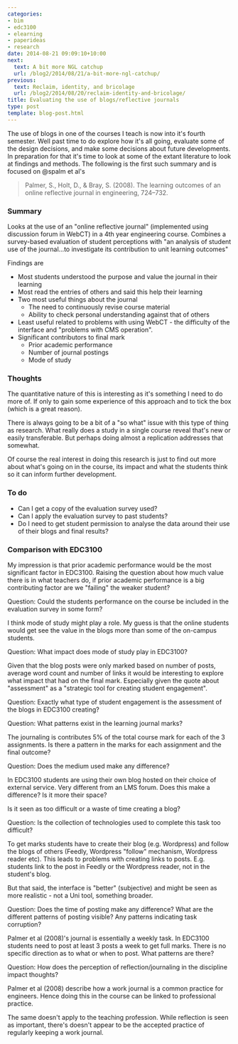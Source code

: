 ```yaml
---
categories:
- bim
- edc3100
- elearning
- paperideas
- research
date: 2014-08-21 09:09:10+10:00
next:
  text: A bit more NGL catchup
  url: /blog2/2014/08/21/a-bit-more-ngl-catchup/
previous:
  text: Reclaim, identity, and bricolage
  url: /blog2/2014/08/20/reclaim-identity-and-bricolage/
title: Evaluating the use of blogs/reflective journals
type: post
template: blog-post.html
---
```

The use of blogs in one of the courses I teach is now into it's fourth semester. Well past time to do explore how it's all going, evaluate some of the design decisions, and make some decisions about future developments. In preparation for that it's time to look at some of the extant literature to look at findings and methods. The following is the first such summary and is focused on @spalm et al's

> Palmer, S., Holt, D., & Bray, S. (2008). The learning outcomes of an online reflective journal in engineering, 724–732.

### Summary

Looks at the use of an "online reflective journal" (implemented using discussion forum in WebCT) in a 4th year engineering course. Combines a survey-based evaluation of student perceptions with "an analysis of student use of the journal…to investigate its contribution to unit learning outcomes"

Findings are

- Most students understood the purpose and value the journal in their learning
- Most read the entries of others and said this help their learning
- Two most useful things about the journal
    - The need to continuously revise course material
    - Ability to check personal understanding against that of others
- Least useful related to problems with using WebCT - the difficulty of the interface and "problems with CMS operation".
- Significant contributors to final mark
    - Prior academic performance
    - Number of journal postings
    - Mode of study

### Thoughts

The quantitative nature of this is interesting as it's something I need to do more of. If only to gain some experience of this approach and to tick the box (which is a great reason).

There is always going to be a bit of a "so what" issue with this type of thing as research. What really does a study in a single course reveal that's new or easily transferable. But perhaps doing almost a replication addresses that somewhat.

Of course the real interest in doing this research is just to find out more about what's going on in the course, its impact and what the students think so it can inform further development.

### To do

- Can I get a copy of the evaluation survey used?
- Can I apply the evaluation survey to past students?
- Do I need to get student permission to analyse the data around their use of their blogs and final results?

### Comparison with EDC3100

My impression is that prior academic performance would be the most significant factor in EDC3100. Raising the question about how much value there is in what teachers do, if prior academic performance is a big contributing factor are we "failing" the weaker student?

Question: Could the students performance on the course be included in the evaluation survey in some form?

I think mode of study might play a role. My guess is that the online students would get see the value in the blogs more than some of the on-campus students.

Question: What impact does mode of study play in EDC3100?

Given that the blog posts were only marked based on number of posts, average word count and number of links it would be interesting to explore what impact that had on the final mark. Especially given the quote about "assessment" as a "strategic tool for creating student engagement".

Question: Exactly what type of student engagement is the assessment of the blogs in EDC3100 creating?

Question: What patterns exist in the learning journal marks?

The journaling is contributes 5% of the total course mark for each of the 3 assignments. Is there a pattern in the marks for each assignment and the final outcome?

Question: Does the medium used make any difference?

In EDC3100 students are using their own blog hosted on their choice of external service. Very different from an LMS forum. Does this make a difference? Is it more their space?

Is it seen as too difficult or a waste of time creating a blog?

Question: Is the collection of technologies used to complete this task too difficult?

To get marks students have to create their blog (e.g. Wordpress) and follow the blogs of others (Feedly, Wordpress "follow" mechanism, Wordpress reader etc). This leads to problems with creating links to posts. E.g. students link to the post in Feedly or the Wordpress reader, not in the student's blog.

But that said, the interface is "better" (subjective) and might be seen as more realistic - not a Uni tool, something broader.

Question: Does the time of posting make any difference? What are the different patterns of posting visible? Any patterns indicating task corruption?

Palmer et al (2008)'s journal is essentially a weekly task. In EDC3100 students need to post at least 3 posts a week to get full marks. There is no specific direction as to what or when to post. What patterns are there?

Question: How does the perception of reflection/journaling in the discipline impact thoughts?

Palmer et al (2008) describe how a work journal is a common practice for engineers. Hence doing this in the course can be linked to professional practice.

The same doesn't apply to the teaching profession. While reflection is seen as important, there's doesn't appear to be the accepted practice of regularly keeping a work journal.